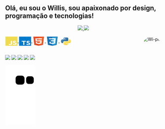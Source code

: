 ## Olá, eu sou o Willis, sou apaixonado por design, programação e tecnologias!
<div align="center">
  <a href="https://github.com/devwillis">
  <img height="180em" src="https://github-readme-stats.vercel.app/api?username=devwillis&show_icons=true&theme=dracula&include_all_commits=true&count_private=true"/>
  <img height="180em" src="https://github-readme-stats.vercel.app/api/top-langs/?username=devwillis&layout=compact&langs_count=7&theme=dracula"/>
</div>
<div style="display: inline_block"><br>
  <img align="center" alt="Wi-Js" height="30" width="40" src="https://raw.githubusercontent.com/devicons/devicon/master/icons/javascript/javascript-plain.svg">
  <img align="center" alt="Wi-Ts" height="30" width="40" src="https://raw.githubusercontent.com/devicons/devicon/master/icons/typescript/typescript-plain.svg">
  <img align="center" alt="Wi-HTML" height="30" width="40" src="https://raw.githubusercontent.com/devicons/devicon/master/icons/html5/html5-original.svg">
  <img align="center" alt="Wi-CSS" height="30" width="40" src="https://raw.githubusercontent.com/devicons/devicon/master/icons/css3/css3-original.svg">
  <img align="center" alt="Wi-Python" height="30" width="40" src="https://raw.githubusercontent.com/devicons/devicon/master/icons/python/python-original.svg">
  <img align="right" alt="Wi-pic" height="150" style="border-radius:50px;" src="https://instagram.ftfl4-1.fna.fbcdn.net/v/t51.2885-19/317047136_5581159995298409_4141177483484254412_n.jpg?stp=dst-jpg_s150x150&_nc_ht=instagram.ftfl4-1.fna.fbcdn.net&_nc_cat=105&_nc_ohc=DGpKICMcHIsAX-7aO6Q&edm=AAAAAAABAAAA&ccb=7-5&oh=00_AfAdvUf4_EGt3zPpXoYcrAdHo2vut5nFOftWetaUpn66Yw&oe=63897346&_nc_sid=022a36">
</div>
  
  ##
 
<div> 
  <a href="https://instagram.com/cardoso.willis" target="_blank"><img src="https://img.shields.io/badge/-Instagram-%23E4405F?style=for-the-badge&logo=instagram&logoColor=white" target="_blank"></a>
  <a href="https://www.twitch.tv/willisfelipe" target="_blank"><img src="https://img.shields.io/badge/Twitch-9146FF?style=for-the-badge&logo=twitch&logoColor=white" target="_blank"></a>
  <a href="https://discord.gg/Shuraig#5459" target="_blank"><img src="https://img.shields.io/badge/Discord-7289DA?style=for-the-badge&logo=discord&logoColor=white" target="_blank"></a> 
  <a href = "mailto:willys.cardozo@gmail.com"><img src="https://img.shields.io/badge/-Gmail-%23333?style=for-the-badge&logo=gmail&logoColor=white" target="_blank"></a>
  <a href="https://www.linkedin.com/in/willis-felipe-chaves-cardoso" target="_blank"><img src="https://img.shields.io/badge/-LinkedIn-%230077B5?style=for-the-badge&logo=linkedin&logoColor=white" target="_blank"></a> 
 
 ![Snake animation](https://github.com/rafaballerini/rafaballerini/blob/output/github-contribution-grid-snake.svg)
  
  </div>
